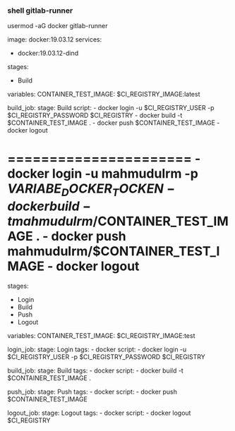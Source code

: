 ### shell gitlab-runner
usermod -aG docker gitlab-runner


image: docker:19.03.12
services:
  - docker:19.03.12-dind

stages:
  - Build
  
variables:
  CONTAINER_TEST_IMAGE: $CI_REGISTRY_IMAGE:latest

build_job:
  stage: Build
  script:
    - docker login -u $CI_REGISTRY_USER -p $CI_REGISTRY_PASSWORD $CI_REGISTRY
    - docker build -t $CONTAINER_TEST_IMAGE .
    - docker push $CONTAINER_TEST_IMAGE
    - docker logout

======================
    - docker login -u mahmudulrm -p $VARIABE_DOCKER_TOCKEN
	- docker build -t mahmudulrm/$CONTAINER_TEST_IMAGE .
	- docker push mahmudulrm/$CONTAINER_TEST_IMAGE
    - docker logout
=========================================================================================

stages:
  - Login
  - Build
  - Push
  - Logout
  

variables:
  CONTAINER_TEST_IMAGE: $CI_REGISTRY_IMAGE:test

login_job:
  stage: Login
  tags:
    - docker
  script:
    - docker login -u $CI_REGISTRY_USER -p $CI_REGISTRY_PASSWORD $CI_REGISTRY
    

build_job:
  stage: Build
  tags:
    - docker
  script:
    - docker build -t $CONTAINER_TEST_IMAGE .
    
push_job:
  stage: Push
  tags:
    - docker
  script:
    - docker push $CONTAINER_TEST_IMAGE

logout_job:
  stage: Logout
  tags:
    - docker
  script:
    - docker logout $CI_REGISTRY